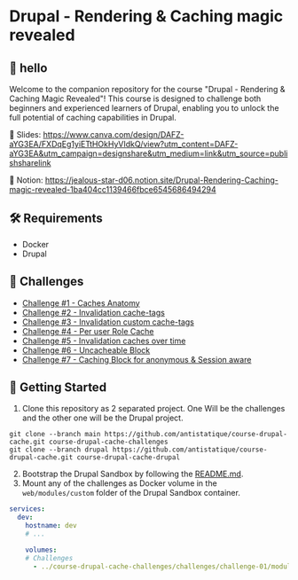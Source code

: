 # Drupal -  Rendering & Caching magic revealed

## 👋 hello

Welcome to the companion repository for the course "Drupal - Rendering & Caching Magic Revealed"! This course is designed to challenge both beginners and experienced learners of Drupal, enabling you to unlock the full potential of caching capabilities in Drupal.

🍿 Slides: https://www.canva.com/design/DAFZ-aYG3EA/FXDqEg1yiETtHOkHyVIdkQ/view?utm_content=DAFZ-aYG3EA&utm_campaign=designshare&utm_medium=link&utm_source=publishsharelink

📒 Notion: https://jealous-star-d06.notion.site/Drupal-Rendering-Caching-magic-revealed-1ba404cc1139466fbce6545686494294

## 🛠 Requirements
- Docker
- Drupal

## 👾 Challenges

- [Challenge #1 - Caches Anatomy](./challenges/challenge-01/README.md)
- [Challenge #2 - Invalidation cache-tags](./challenges/challenge-02/README.md)
- [Challenge #3 - Invalidation custom cache-tags](./challenges/challenge-03/README.md)
- [Challenge #4 - Per user Role Cache](./challenges/challenge-04/README.md)
- [Challenge #5 - Invalidation caches over time](./challenges/challenge-05/README.md)
- [Challenge #6 - Uncacheable Block](./challenges/challenge-06/README.md)
- [Challenge #7 - Caching Block for anonymous & Session aware](./challenges/challenge-07/README.md)

## 🧨 Getting Started

1. Clone this repository as 2 separated project. One Will be the challenges and the other one will be the Drupal project.

```
git clone --branch main https://github.com/antistatique/course-drupal-cache.git course-drupal-cache-challenges
git clone --branch drupal https://github.com/antistatique/course-drupal-cache.git course-drupal-cache-drupal
```

2. Bootstrap the Drupal Sandbox by following the [README.md](https://github.com/antistatique/course-drupal-cache/blob/drupal/README.md).
3. Mount any of the challenges as Docker volume in the `web/modules/custom` folder of the Drupal Sandbox container.

```yaml
services:
  dev:
    hostname: dev
    # ...

    volumes:
    # Challenges
      - ../course-drupal-cache-challenges/challenges/challenge-01/module/challenge_01:/var/www/web/modules/custom/challenge_01
```
